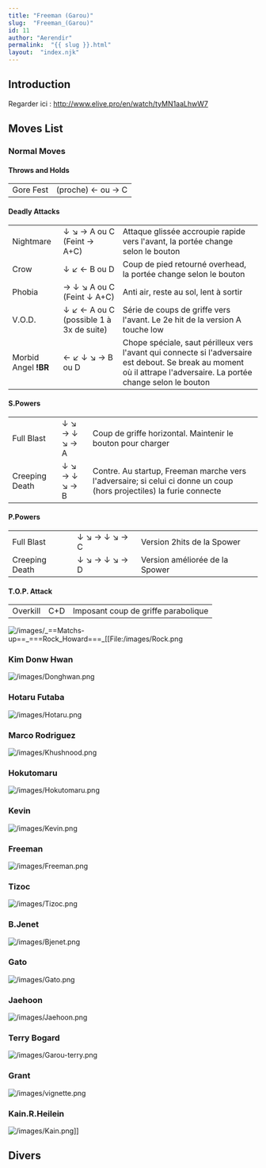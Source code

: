 ```yaml
---
title: "Freeman (Garou)"
slug:  "Freeman_(Garou)"
id: 11
author: "Aerendir"
permalink:  "{{ slug }}.html"
layout:  "index.njk"
---
```


## Introduction

Regarder ici : <http://www.elive.pro/en/watch/tyMN1aaLhwW7>

## Moves List

### Normal Moves

#### Throws and Holds

|           |                   |
|-----------|-------------------|
| Gore Fest | (proche) ← ou → C |

#### Deadly Attacks

|                      |                                         |                                                                                                                                                                      |
|----------------------|-----------------------------------------|----------------------------------------------------------------------------------------------------------------------------------------------------------------------|
| Nightmare            | ↓ ↘ → A ou C (Feint → A+C)              | Attaque glissée accroupie rapide vers l'avant, la portée change selon le bouton                                                                                      |
| Crow                 | ↓ ↙ ← B ou D                            | Coup de pied retourné overhead, la portée change selon le bouton                                                                                                     |
| Phobia               | → ↓ ↘ A ou C (Feint ↓ A+C)              | Anti air, reste au sol, lent à sortir                                                                                                                                |
| V.O.D.               | ↓ ↙ ← A ou C (possible 1 à 3x de suite) | Série de coups de griffe vers l'avant. Le 2e hit de la version A touche low                                                                                          |
| Morbid Angel **!BR** | ← ↙ ↓ ↘ → B ou D                        | Chope spéciale, saut périlleux vers l'avant qui connecte si l'adversaire est debout. Se break au moment où il attrape l'adversaire. La portée change selon le bouton |

#### S.Powers

|                |               |                                                                                                                      |
|----------------|---------------|----------------------------------------------------------------------------------------------------------------------|
| Full Blast     | ↓ ↘ → ↓ ↘ → A | Coup de griffe horizontal. Maintenir le bouton pour charger                                                          |
| Creeping Death | ↓ ↘ → ↓ ↘ → B | Contre. Au startup, Freeman marche vers l'adversaire; si celui ci donne un coup (hors projectiles) la furie connecte |

#### P.Powers

|                |               |                                |
|----------------|---------------|--------------------------------|
| Full Blast     | ↓ ↘ → ↓ ↘ → C | Version 2hits de la Spower     |
| Creeping Death | ↓ ↘ → ↓ ↘ → D | Version améliorée de la Spower |

#### T.O.P. Attack

|          |     |                                     |
|----------|-----|-------------------------------------|
| Overkill | C+D | Imposant coup de griffe parabolique |

![](/images/_==Matchs-up==_===Rock_Howard===_[[File:/images/Rock.png‎ "/images/_==Matchs-up==_===Rock_Howard===_[[File:/images/Rock.png‎")

### Kim Donw Hwan

![](/images/Donghwan.png‎ "/images/Donghwan.png‎")

### Hotaru Futaba

![](/images/Hotaru.png‎ "/images/Hotaru.png‎")

### Marco Rodriguez

![](/images/Khushnood.png‎ "/images/Khushnood.png‎")

### Hokutomaru

![](/images/Hokutomaru.png "/images/Hokutomaru.png")

### Kevin

![](/images/Kevin.png‎ "/images/Kevin.png‎")

### Freeman

![](/images/Freeman.png‎ "/images/Freeman.png‎")

### Tizoc

![](/images/Tizoc.png‎ "/images/Tizoc.png‎")

### B.Jenet

![](/images/Bjenet.png‎ "/images/Bjenet.png‎")

### Gato

![](/images/Gato.png‎ "/images/Gato.png‎")

### Jaehoon

![](/images/Jaehoon.png‎ "/images/Jaehoon.png‎")

### Terry Bogard

![](/images/Garou-terry.png‎ "/images/Garou-terry.png‎")

### Grant

![](/images/vignette.png "/images/vignette.png")

### Kain.R.Heilein

![](/images/Kain.png‎ "/images/Kain.png‎")\]\]

## Divers

